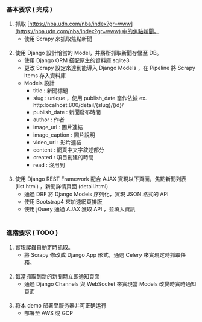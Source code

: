 ### 基本要求 ( 完成 )

1. 抓取 [https://nba.udn.com/nba/index?gr=www](https://nba.udn.com/nba/index?gr=www) 中的焦點新聞。
   - 使用 Scrapy 來抓取焦點新聞
<br><br>
2. 使用 Django 設計恰當的 Model，并將所抓取新聞存儲至 DB。
   - 使用 Django ORM 搭配原生的資料庫 sqlite3
   - 更改 Scrapy 設定來達到能導入 Django Models ，在 Pipeline 將 Scrapy Items 存入資料庫
   - Models 設計
      * title : 新聞標題
      * slug : unique ，使用 publish_date 當作依據  ex. http:localhost:800/detail/{slug}/{id}/
      * publish_date : 新聞發布時間
      * author : 作者
      * image_url : 圖片連結
      * image_caption : 圖片說明
      * video_url : 影片連結
      * content : 網頁中文字敘述部分
      * created : 項目創建的時間
      * read : 沒用到
<br><br>
3. 使用 Django REST Framework 配合 AJAX 實現以下頁面，焦點新聞列表 (list.html) ，新聞詳情頁面 (detail.html)
   - 通過 DRF 將 Django Models 序列化，實現 JSON 格式的 API
   - 使用 Bootstrap4 來加速網頁排版
   - 使用 jQuery 通過 AJAX 獲取 API ，並填入資訊
<br><br>

### 進階要求 ( TODO )

1. 實現爬蟲自動定時抓取。
   - 將 Scrapy 修改成 Django App 形式，通過 Celery 來實現定時抓取任務。
<br><br>
2. 每當抓取到新的新聞時立即通知頁面
   - 通過 Django Channels 與 WebSocket 來實現當 Models 改變時實時通知頁面
<br><br>
3. 将本 demo 部署至服务器并可正确运行
   - 部署至 AWS 或 GCP


